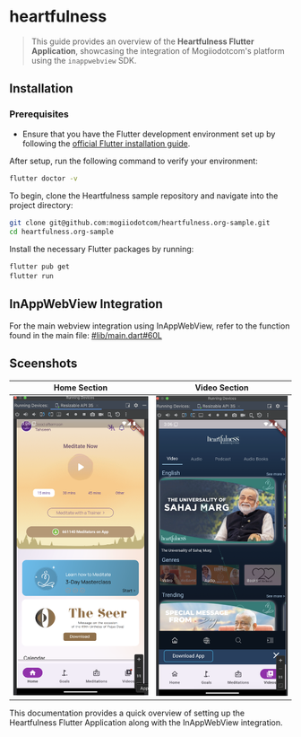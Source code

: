 # heartfulness
> This guide provides an overview of the **Heartfulness Flutter Application**, showcasing the integration of Mogiiodotcom's platform using the `inappwebview` SDK.


## Installation

### Prerequisites
- Ensure that you have the Flutter development environment set up by following the [official Flutter installation guide](https://docs.flutter.dev/get-started/install).

After setup, run the following command to verify your environment:
```sh
flutter doctor -v
```

To begin, clone the Heartfulness sample repository and navigate into the project directory:
```sh
git clone git@github.com:mogiiodotcom/heartfulness.org-sample.git
cd heartfulness.org-sample
```

Install the necessary Flutter packages by running:
```sh
flutter pub get
flutter run
```

## InAppWebView Integration
For the main webview integration using InAppWebView, refer to the function found in the main file:
[#lib/main.dart#60L](https://github.com/mogiiodotcom/heartfulness.org-sample/blob/1d88268b6e2f1da7ff958935664a7489cc270b4b/lib/main.dart#L60)

## Sceenshots
Home Section             |  Video Section
:-------------------------:|:-------------------------:
![](./assets/screenshots/home.png)  |  ![](./assets/screenshots/video.png)

This documentation provides a quick overview of setting up the Heartfulness Flutter Application along with the InAppWebView integration.